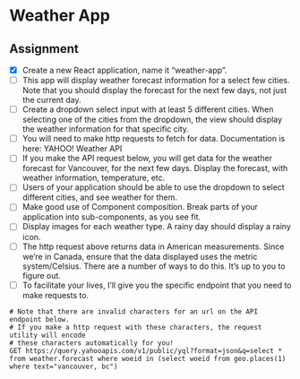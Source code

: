 # Weather App

## Assignment
- [x] Create a new React application, name it “weather-app”.
- [ ] This app will display weather forecast information for a select few cities. Note that you should display the forecast for the next few days, not just the current day.
- [ ] Create a dropdown select input with at least 5 different cities. When selecting one of the cities from the dropdown, the view should display the weather information for that specific city.
- [ ] You will need to make http requests to fetch for data. Documentation is here: YAHOO! Weather API
- [ ] If you make the API request below, you will get data for the weather forecast for Vancouver, for the next few days. Display the forecast, with weather information, temperature, etc.
- [ ] Users of your application should be able to use the dropdown to select different cities, and see weather for them.
- [ ] Make good use of Component composition. Break parts of your application into sub-components, as you see fit.
- [ ] Display images for each weather type. A rainy day should display a rainy icon.
- [ ] The http request above returns data in American measurements. Since we’re in Canada, ensure that the data displayed uses the metric system/Celsius. There are a number of ways to do this. It’s up to you to figure out.
- [ ] To facilitate your lives, I’ll give you the specific endpoint that you need to make requests to.
```
# Note that there are invalid characters for an url on the API endpoint below.
# If you make a http request with these characters, the request utility will encode
# these characters automatically for you!
GET https://query.yahooapis.com/v1/public/yql?format=json&q=select * from weather.forecast where woeid in (select woeid from geo.places(1) where text="vancouver, bc")
```
